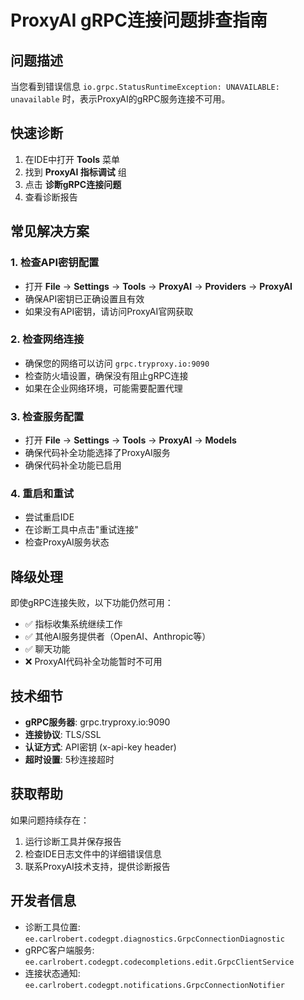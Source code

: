 # ProxyAI gRPC连接问题排查指南

## 问题描述
当您看到错误信息 `io.grpc.StatusRuntimeException: UNAVAILABLE: unavailable` 时，表示ProxyAI的gRPC服务连接不可用。

## 快速诊断
1. 在IDE中打开 **Tools** 菜单
2. 找到 **ProxyAI 指标调试** 组
3. 点击 **诊断gRPC连接问题**
4. 查看诊断报告

## 常见解决方案

### 1. 检查API密钥配置
- 打开 **File** → **Settings** → **Tools** → **ProxyAI** → **Providers** → **ProxyAI**
- 确保API密钥已正确设置且有效
- 如果没有API密钥，请访问ProxyAI官网获取

### 2. 检查网络连接
- 确保您的网络可以访问 `grpc.tryproxy.io:9090`
- 检查防火墙设置，确保没有阻止gRPC连接
- 如果在企业网络环境，可能需要配置代理

### 3. 检查服务配置
- 打开 **File** → **Settings** → **Tools** → **ProxyAI** → **Models**
- 确保代码补全功能选择了ProxyAI服务
- 确保代码补全功能已启用

### 4. 重启和重试
- 尝试重启IDE
- 在诊断工具中点击"重试连接"
- 检查ProxyAI服务状态

## 降级处理
即使gRPC连接失败，以下功能仍然可用：
- ✅ 指标收集系统继续工作
- ✅ 其他AI服务提供者（OpenAI、Anthropic等）
- ✅ 聊天功能
- ❌ ProxyAI代码补全功能暂时不可用

## 技术细节
- **gRPC服务器**: grpc.tryproxy.io:9090
- **连接协议**: TLS/SSL
- **认证方式**: API密钥 (x-api-key header)
- **超时设置**: 5秒连接超时

## 获取帮助
如果问题持续存在：
1. 运行诊断工具并保存报告
2. 检查IDE日志文件中的详细错误信息
3. 联系ProxyAI技术支持，提供诊断报告

## 开发者信息
- 诊断工具位置: `ee.carlrobert.codegpt.diagnostics.GrpcConnectionDiagnostic`
- gRPC客户端服务: `ee.carlrobert.codegpt.codecompletions.edit.GrpcClientService`
- 连接状态通知: `ee.carlrobert.codegpt.notifications.GrpcConnectionNotifier`